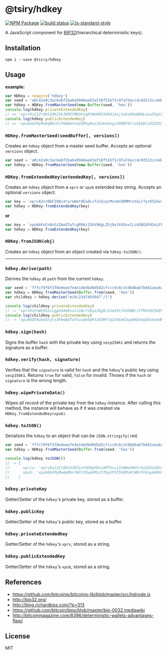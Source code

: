 @tsiry/hdkey
=====

[![NPM Package](https://img.shields.io/npm/v/hdkey.svg?style=flat-square)](https://www.npmjs.org/package/hdkey)
[![build status](https://secure.travis-ci.org/cryptocoinjs/hdkey.svg)](http://travis-ci.org/cryptocoinjs/hdkey)
[![js-standard-style](https://img.shields.io/badge/code%20style-standard-brightgreen.svg)](http://standardjs.com/)

A JavaScript component for [BIP32](https://github.com/bitcoin/bips/blob/master/bip-0032.mediawiki)(hierarchical deterministic keys).


Installation
------------

    npm i --save @tsiry/hdkey


Usage
-----

**example:**

```js
var HDKey = require('hdkey')
var seed = 'a0c42a9c3ac6abf2ba6a9946ae83af18f51bf1c9fa7dacc4c92513cc4dd015834341c775dcd4c0fac73547c5662d81a9e9361a0aac604a73a321bd9103bce8af'
var hdkey = HDKey.fromMasterSeed(new Buffer(seed, 'hex'))
console.log(hdkey.privateExtendedKey)
// => 'xprv9s21ZrQH143K2SKJK9EYRW3Vsg8tWVHRS54hAJasj1eGsQXeWDHLeuu5hpLHRbeKedDJM4Wj9wHHMmuhPF8dQ3bzyup6R7qmMQ1i1FtzNEW'
console.log(hdkey.publicExtendedKey)
// => 'xpub661MyMwAqRbcEvPmRAmYndzERhyNux1GoHzHxgzVHMBFkCro3kbbCiDZZ5XabZDyXPj5mH3hktvkjhhUdCQxie5e1g4t2GuAWNbPmsSfDp2'
```


### `HDKey.fromMasterSeed(seedBuffer[, versions])`

Creates an `hdkey` object from a master seed buffer. Accepts an optional `versions` object.

```js
var seed = 'a0c42a9c3ac6abf2ba6a9946ae83af18f51bf1c9fa7dacc4c92513cc4dd015834341c775dcd4c0fac73547c5662d81a9e9361a0aac604a73a321bd9103bce8af'
var hdkey = HDKey.fromMasterSeed(new Buffer(seed, 'hex'))
```

### `HDKey.fromExtendedKey(extendedKey[, versions])`

Creates an `hdkey` object from a `xprv` or `xpub` extended key string. Accepts an optional `versions` object.

```js
var key = 'xprvA2nrNbFZABcdryreWet9Ea4LvTJcGsqrMzxHx98MMrotbir7yrKCEXw7nadnHM8Dq38EGfSh6dqA9QWTyefMLEcBYJUuekgW4BYPJcr9E7j'
var hdkey = HDKey.fromExtendedKey(key)
```

**or**

```js
var key = 'xpub6FnCn6nSzZAw5Tw7cgR9bi15UV96gLZhjDstkXXxvCLsUXBGXPdSnLFbdpq8p9HmGsApME5hQTZ3emM2rnY5agb9rXpVGyy3bdW6EEgAtqt'
var hdkey = HDKey.fromExtendedKey(key)
```

### `HDKey.fromJSON(obj)`

Creates an `hdkey` object from an object created via `hdkey.toJSON()`.

---

### `hdkey.derive(path)`

Derives the `hdkey` at `path` from the current `hdkey`.

```js
var seed = 'fffcf9f6f3f0edeae7e4e1dedbd8d5d2cfccc9c6c3c0bdbab7b4b1aeaba8a5a29f9c999693908d8a8784817e7b7875726f6c696663605d5a5754514e4b484542'
var hdkey = HDKey.fromMasterSeed(Buffer.from(seed, 'hex'))
var childkey = hdkey.derive("m/0/2147483647'/1")

console.log(childkey.privateExtendedKey)
// -> "xprv9zFnWC6h2cLgpmSA46vutJzBcfJ8yaJGg8cX1e5StJh45BBciYTRXSd25UEPVuesF9yog62tGAQtHjXajPPdbRCHuWS6T8XA2ECKADdw4Ef"
console.log(childkey.publicExtendedKey)
// -> "xpub6DF8uhdarytz3FWdA8TvFSvvAh8dP3283MY7p2V4SeE2wyWmG5mg5EwVvmdMVCQcoNJxGoWaU9DCWh89LojfZ537wTfunKau47EL2dhHKon"
```

### `hdkey.sign(hash)`

Signs the buffer `hash` with the private key using `secp256k1` and returns the signature as a buffer.

### `hdkey.verify(hash, signature)`

Verifies that the `signature` is valid for `hash` and the `hdkey`'s public key using `secp256k1`. Returns `true` for valid, `false` for invalid. Throws if the `hash` or `signature` is the wrong length.

### `hdkey.wipePrivateData()`

Wipes all record of the private key from the `hdkey` instance. After calling this method, the instance will behave as if it was created via `HDKey.fromExtendedKey(xpub)`.

### `hdkey.toJSON()`

Serializes the `hdkey` to an object that can be `JSON.stringify()`ed.

```js
var seed = 'fffcf9f6f3f0edeae7e4e1dedbd8d5d2cfccc9c6c3c0bdbab7b4b1aeaba8a5a29f9c999693908d8a8784817e7b7875726f6c696663605d5a5754514e4b484542'
var hdkey = HDKey.fromMasterSeed(Buffer.from(seed, 'hex'))

console.log(hdkey.toJSON())
// -> {
//      xpriv: 'xprv9s21ZrQH143K31xYSDQpPDxsXRTUcvj2iNHm5NUtrGiGG5e2DtALGdso3pGz6ssrdK4PFmM8NSpSBHNqPqm55Qn3LqFtT2emdEXVYsCzC2U',
//      xpub: 'xpub661MyMwAqRbcFW31YEwpkMuc5THy2PSt5bDMsktWQcFF8syAmRUapSCGu8ED9W6oDMSgv6Zz8idoc4a6mr8BDzTJY47LJhkJ8UB7WEGuduB'
//    }
```

### `hdkey.privateKey`

Getter/Setter of the `hdkey`'s private key, stored as a buffer.

### `hdkey.publicKey`

Getter/Setter of the `hdkey`'s public key, stored as a buffer.

### `hdkey.privateExtendedKey`

Getter/Setter of the `hdkey`'s `xprv`, stored as a string.

### `hdkey.publicExtendedKey`

Getter/Setter of the `hdkey`'s `xpub`, stored as a string.

References
----------
- https://github.com/bitcoinjs/bitcoinjs-lib/blob/master/src/hdnode.js
- http://bip32.org/
- http://blog.richardkiss.com/?p=313
- https://github.com/bitcoin/bips/blob/master/bip-0032.mediawiki
- http://bitcoinmagazine.com/8396/deterministic-wallets-advantages-flaw/


License
-------

MIT
